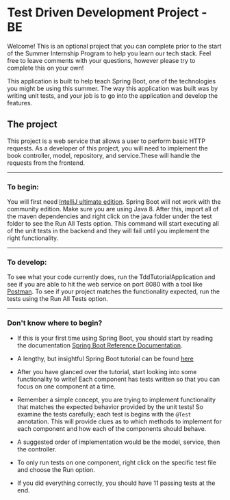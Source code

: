 # Test Driven Development Project - BE

Welcome! This is an optional project that you can complete prior to the start of the Summer Internship Program to help you learn our tech stack. Feel free to leave comments with your questions, however please try to complete this on your own!

This application is built to help teach Spring Boot, one of the technologies you might be using this summer.
The way this application was built was by writing unit tests, and your job is to go into the application and develop the features.

## The project

This project is a web service that allows a user to perform basic HTTP requests. As a developer of this project, you will need to implement the book controller, model, repository, and service.These will handle the requests from the frontend.

---

### To begin:

You will first need [IntelliJ ultimate edition](https://www.jetbrains.com/idea/download/#section=windows). Spring Boot will not work with the community edition. Make sure you are using Java 8. After this, import all of the maven dependencies and right click on the java folder under the test folder to see the Run All Tests option.
This command will start executing all of the unit tests in the backend and they will fail until you implement the right functionality. 

---

### To develop:

To see what your code currently does, run the TddTutorialApplication and see if you are able to hit the web service on port 8080 with a tool like [Postman](https://www.postman.com/downloads/).
To see if your project matches the functionality expected, run the tests using the Run All Tests option.

---

### Don't know where to begin?

- If this is your first time using Spring Boot, you should start by reading the documentation [Spring Boot Reference Documentation](https://docs.spring.io/spring-boot/docs/current/reference/htmlsingle/).

- A lengthy, but insightful Spring Boot tutorial can be found [here](https://www.youtube.com/watch?v=msXL2oDexqw)

- After you have glanced over the tutorial, start looking into some functionality to write! Each component has tests written so that you can focus on one component at a time.

- Remember a simple concept, you are trying to implement functionality that matches the expected behavior provided by the unit tests! So examine the tests carefully; each test is begins with the `@Test` annotation. This will provide clues as to which methods to implement for each component and how each of the components should behave.

- A suggested order of implementation would be the model, service, then the controller.

- To only run tests on one component, right click on the specific test file and choose the Run option.

- If you did everything correctly, you should have 11 passing tests at the end.
